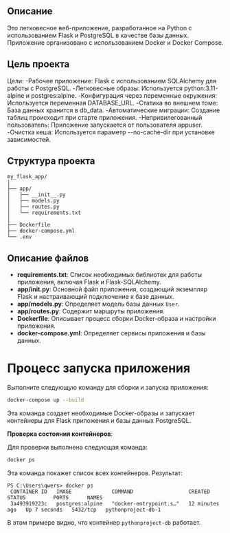 ## Описание

Это легковесное веб-приложение, разработанное на Python с использованием Flask и PostgreSQL в качестве базы данных. Приложение организовано с использованием Docker и Docker Compose.
## Цель проекта

Цели:
-Рабочее приложение: Flask с использованием SQLAlchemy для работы с PostgreSQL.
-Легковесные образы: Используется python:3.11-alpine и postgres:alpine.
-Конфигурация через переменные окружения: Используется переменная DATABASE_URL.
-Статика во внешнем томе: База данных хранится в db_data.
-Автоматические миграции: Создание таблиц происходит при старте приложения.
-Непривилегованный пользователь: Приложение запускается от пользователя appuser.
-Очистка кеша: Используется параметр --no-cache-dir при установке зависимостей.

## Структура проекта

```
my_flask_app/
│
├── app/
│   ├── __init__.py
│   ├── models.py
│   ├── routes.py
│   └── requirements.txt
│
├── Dockerfile
├── docker-compose.yml
└── .env
```

## Описание файлов

- **requirements.txt**: Список необходимых библиотек для работы приложения, включая Flask и Flask-SQLAlchemy.
- **app/__init__.py**: Основной файл приложения, создающий экземпляр Flask и настраивающий подключение к базе данных.
- **app/models.py**: Определяет модель базы данных `User`.
- **app/routes.py**: Содержит маршруты приложения.
- **Dockerfile**: Описывает процесс сборки Docker-образа и настройки приложения.
- **docker-compose.yml**: Определяет сервисы приложения и базы данных.

# Процесс запуска приложения


   Выполните следующую команду для сборки и запуска приложения:

   ```bash
   docker-compose up --build
   ```

   Эта команда создает необходимые Docker-образы и запускает контейнеры для Flask приложения и базы данных PostgreSQL.

 **Проверка состояния контейнеров**:

   Для проверки выполнена следующая команда:

   ```bash
   docker ps
   ```

   Эта команда покажет список всех контейнеров. Результат:

   ```plaintext
   PS C:\Users\qwers> docker ps   
    CONTAINER ID   IMAGE             COMMAND                  CREATED          STATUS         PORTS      NAMES
    3a493919223c   postgres:alpine   "docker-entrypoint.s…"   12 minutes ago   Up 7 seconds   5432/tcp   pythonproject-db-1
   ```

   В этом примере видно, что контейнер `pythonproject-db` работает.
